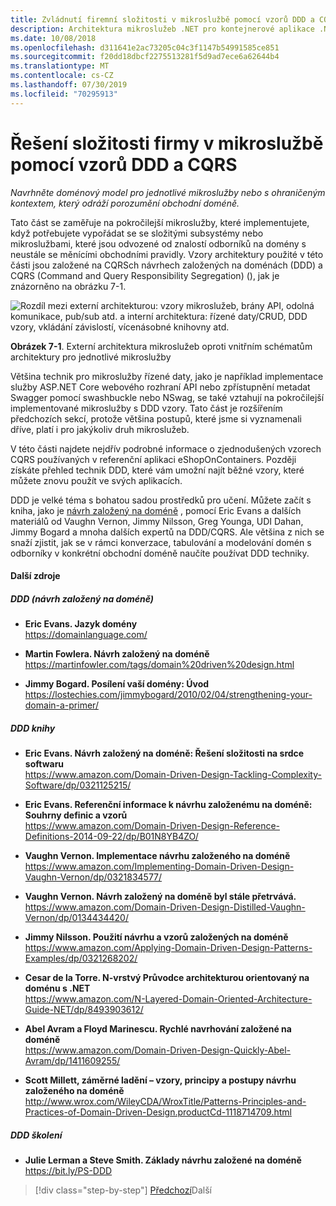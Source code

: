 ```yaml
---
title: Zvládnutí firemní složitosti v mikroslužbě pomocí vzorů DDD a CQRS
description: Architektura mikroslužeb .NET pro kontejnerové aplikace .NET | Pochopte, jak řešit složité obchodní scénáře, které používají vzory DDD a CQRS.
ms.date: 10/08/2018
ms.openlocfilehash: d311641e2ac73205c04c3f1147b54991585ce851
ms.sourcegitcommit: f20dd18dbcf2275513281f5d9ad7ece6a62644b4
ms.translationtype: MT
ms.contentlocale: cs-CZ
ms.lasthandoff: 07/30/2019
ms.locfileid: "70295913"
---
```

# <a name="tackle-business-complexity-in-a-microservice-with-ddd-and-cqrs-patterns"></a>Řešení složitosti firmy v mikroslužbě pomocí vzorů DDD a CQRS

*Navrhněte doménový model pro jednotlivé mikroslužby nebo s ohraničeným kontextem, který odráží porozumění obchodní doméně.*

Tato část se zaměřuje na pokročilejší mikroslužby, které implementujete, když potřebujete vypořádat se se složitými subsystémy nebo mikroslužbami, které jsou odvozené od znalostí odborníků na domény s neustále se měnícími obchodními pravidly. Vzory architektury použité v této části jsou založené na CQRSch návrhech založených na doménách (DDD) a CQRS (Command and Query Responsibility Segregation) (), jak je znázorněno na obrázku 7-1.

![Rozdíl mezi externí architekturou: vzory mikroslužeb, brány API, odolná komunikace, pub/sub atd. a interní architektura: řízené daty/CRUD, DDD vzory, vkládání závislostí, vícenásobné knihovny atd.](./media/image1.png)

**Obrázek 7-1**. Externí architektura mikroslužeb oproti vnitřním schématům architektury pro jednotlivé mikroslužby

Většina technik pro mikroslužby řízené daty, jako je například implementace služby ASP.NET Core webového rozhraní API nebo zpřístupnění metadat Swagger pomocí swashbuckle nebo NSwag, se také vztahují na pokročilejší implementované mikroslužby s DDD vzory. Tato část je rozšířením předchozích sekcí, protože většina postupů, které jsme si vyznamenali dříve, platí i pro jakýkoliv druh mikroslužeb.

V této části najdete nejdřív podrobné informace o zjednodušených vzorech CQRS používaných v referenční aplikaci eShopOnContainers. Později získáte přehled technik DDD, které vám umožní najít běžné vzory, které můžete znovu použít ve svých aplikacích.

DDD je velké téma s bohatou sadou prostředků pro učení. Můžete začít s kniha, jako je [návrh založený na doméně](https://domainlanguage.com/ddd/) , pomocí Eric Evans a dalších materiálů od Vaughn Vernon, Jimmy Nilsson, Greg Younga, UDI Dahan, Jimmy Bogard a mnoha dalších expertů na DDD/CQRS. Ale většina z nich se snaží zjistit, jak se v rámci konverzace, tabulování a modelování domén s odborníky v konkrétní obchodní doméně naučíte používat DDD techniky.

#### <a name="additional-resources"></a>Další zdroje

##### <a name="ddd-domain-driven-design"></a>DDD (návrh založený na doméně)

- **Eric Evans. Jazyk domény** \
  <https://domainlanguage.com/>

- **Martin Fowlera. Návrh založený na doméně** \
  <https://martinfowler.com/tags/domain%20driven%20design.html>

- **Jimmy Bogard. Posílení vaší domény: Úvod** \
  <https://lostechies.com/jimmybogard/2010/02/04/strengthening-your-domain-a-primer/>

##### <a name="ddd-books"></a>DDD knihy

- **Eric Evans. Návrh založený na doméně: Řešení složitosti na srdce softwaru** \
  <https://www.amazon.com/Domain-Driven-Design-Tackling-Complexity-Software/dp/0321125215/>

- **Eric Evans. Referenční informace k návrhu založenému na doméně: Souhrny definic a vzorů** \
  <https://www.amazon.com/Domain-Driven-Design-Reference-Definitions-2014-09-22/dp/B01N8YB4ZO/>

- **Vaughn Vernon. Implementace návrhu založeného na doméně** \
  <https://www.amazon.com/Implementing-Domain-Driven-Design-Vaughn-Vernon/dp/0321834577/>

- **Vaughn Vernon. Návrh založený na doméně byl stále přetrvává.**  \
  <https://www.amazon.com/Domain-Driven-Design-Distilled-Vaughn-Vernon/dp/0134434420/>

- **Jimmy Nilsson. Použití návrhu a vzorů založených na doméně** \
  <https://www.amazon.com/Applying-Domain-Driven-Design-Patterns-Examples/dp/0321268202/>

- **Cesar de la Torre. N-vrstvý Průvodce architekturou orientovaný na doménu s .NET** \
  <https://www.amazon.com/N-Layered-Domain-Oriented-Architecture-Guide-NET/dp/8493903612/>

- **Abel Avram a Floyd Marinescu. Rychlé navrhování založené na doméně** \
  <https://www.amazon.com/Domain-Driven-Design-Quickly-Abel-Avram/dp/1411609255/>

- **Scott Millett, záměrné ladění – vzory, principy a postupy návrhu založeného na doméně** \
  <http://www.wrox.com/WileyCDA/WroxTitle/Patterns-Principles-and-Practices-of-Domain-Driven-Design.productCd-1118714709.html>

##### <a name="ddd-training"></a>DDD školení

- **Julie Lerman a Steve Smith. Základy návrhu založené na doméně** \
  <https://bit.ly/PS-DDD>

>[!div class="step-by-step"]
>[Předchozí](../multi-container-microservice-net-applications/implement-api-gateways-with-ocelot.md)Další
>[](apply-simplified-microservice-cqrs-ddd-patterns.md)
